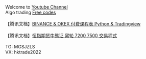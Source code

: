 <html>
Welcome to <a href='http://www.youtube.com/c/美股数据张老师'>Youtube Channel</a><br>
Algo trading <a href='https://github.com/hktrade'>Free codes</a><br>
<br>
【腾讯文档】<a href='https://docs.qq.com/doc/DUHpnenhKZ2pxSGlv'>BINANCE & OKEX 付费课程表 Python & Tradingview</a><br>
<br>
【腾讯文档】<a href='https://docs.qq.com/doc/DUHJIWHJBTktueU1L'>恒指期货牛熊证 窝轮 7200 7500 交易程式</a><br>
<br>
TG: MGSJZLS
<br>
VX: hktrade2022

</html>

